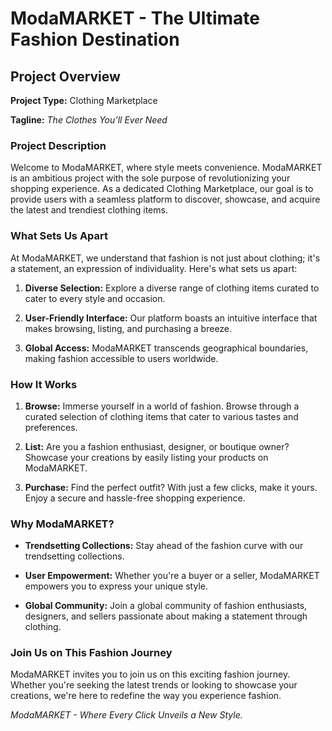 # ModaMARKET - The Ultimate Fashion Destination

## Project Overview

**Project Type:** Clothing Marketplace

**Tagline:** *The Clothes You’ll Ever Need*

### Project Description

Welcome to ModaMARKET, where style meets convenience. ModaMARKET is an ambitious project with the sole purpose of revolutionizing your shopping experience. As a dedicated Clothing Marketplace, our goal is to provide users with a seamless platform to discover, showcase, and acquire the latest and trendiest clothing items.

### What Sets Us Apart

At ModaMARKET, we understand that fashion is not just about clothing; it's a statement, an expression of individuality. Here's what sets us apart:

1. **Diverse Selection:** Explore a diverse range of clothing items curated to cater to every style and occasion.

2. **User-Friendly Interface:** Our platform boasts an intuitive interface that makes browsing, listing, and purchasing a breeze.

3. **Global Access:** ModaMARKET transcends geographical boundaries, making fashion accessible to users worldwide.

### How It Works

1. **Browse:** Immerse yourself in a world of fashion. Browse through a curated selection of clothing items that cater to various tastes and preferences.

2. **List:** Are you a fashion enthusiast, designer, or boutique owner? Showcase your creations by easily listing your products on ModaMARKET.

3. **Purchase:** Find the perfect outfit? With just a few clicks, make it yours. Enjoy a secure and hassle-free shopping experience.

### Why ModaMARKET?

- **Trendsetting Collections:** Stay ahead of the fashion curve with our trendsetting collections.

- **User Empowerment:** Whether you're a buyer or a seller, ModaMARKET empowers you to express your unique style.

- **Global Community:** Join a global community of fashion enthusiasts, designers, and sellers passionate about making a statement through clothing.

### Join Us on This Fashion Journey

ModaMARKET invites you to join us on this exciting fashion journey. Whether you're seeking the latest trends or looking to showcase your creations, we're here to redefine the way you experience fashion.

*ModaMARKET - Where Every Click Unveils a New Style.*
